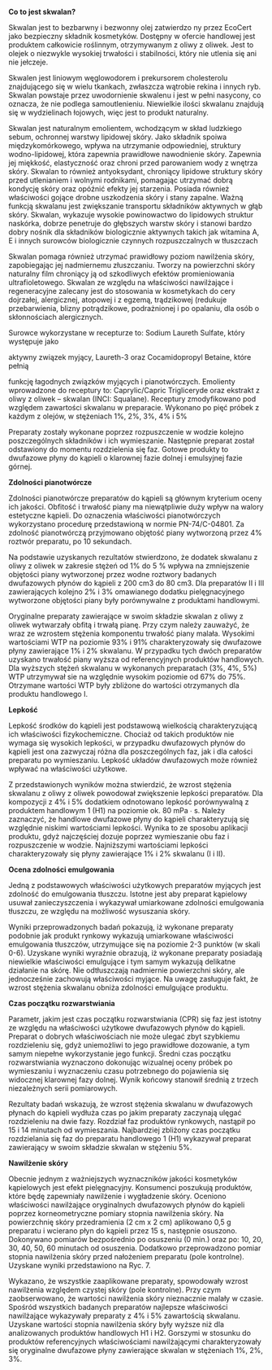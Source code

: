 **Co to jest skwalan?**

  

Skwalan jest to bezbarwny i bezwonny olej zatwierdzo ny przez EcoCert jako bezpieczny składnik kosmetyków. Dostępny w ofercie handlowej jest produktem całkowicie roślinnym, otrzymywanym z oliwy z oliwek. Jest to olejek o niezwykle wysokiej trwałości i stabilności, który nie utlenia się ani nie jełczeje.

  

Skwalen jest liniowym węglowodorem i prekursorem cholesterolu znajdującego się w wielu tkankach, zwłaszcza wątrobie rekina i innych ryb. Skwalan powstaje przez uwodornienie skwalenu i jest w pełni nasycony, co oznacza, że nie podlega samoutlenieniu. Niewielkie ilości skwalanu znajdują się w wydzielinach łojowych, więc jest to produkt naturalny.

  

Skwalan jest naturalnym emolientem, wchodzącym w skład ludzkiego sebum, ochronnej warstwy lipidowej skóry. Jako składnik spoiwa międzykomórkowego, wpływa na utrzymanie odpowiedniej, struktury wodno-lipidowej, która zapewnia prawidłowe nawodnienie skóry. Zapewnia jej miękkość, elastyczność oraz chroni przed parowaniem wody z wnętrza skóry. Skwalan to również antyoksydant, chroniący lipidowe struktury skóry przed utlenianiem i wolnymi rodnikami, pomagając utrzymać dobrą kondycję skóry oraz opóźnić efekty jej starzenia. Posiada również właściwości gojące drobne uszkodzenia skóry i stany zapalne. Ważną funkcją skwalanu jest zwiększanie transportu składników aktywnych w głąb skóry. Skwalan, wykazuje wysokie powinowactwo do lipidowych struktur naskórka, dobrze penetruje do głębszych warstw skóry i stanowi bardzo dobry nośnik dla składników biologicznie aktywnych takich jak witamina A, E i innych surowców biologicznie czynnych rozpuszczalnych w tłuszczach

  

Skwalan pomaga również utrzymać prawidłowy poziom nawilżenia skóry, zapobiegając jej nadmiernemu złuszczaniu. Tworzy na powierzchni skóry naturalny film chroniący ją od szkodliwych efektów promieniowania ultrafioletowego. Skwalan ze względu na właściwości nawilżające i regeneracyjne zalecany jest do stosowania w kosmetykach do cery dojrzałej, alergicznej, atopowej i z egzemą, trądzikowej (redukuje przebarwienia, blizny potrądzikowe, podrażnionej i po opalaniu, dla osób o skłonnościach alergicznych.

  

Surowce wykorzystane w recepturze to: Sodium Laureth Sulfate, który występuje jako

aktywny związek myjący, Laureth-3 oraz Cocamidopropyl Betaine, które pełnią

funkcję łagodnych związków myjących i pianotwórczych. Emolienty wprowadzone do receptury to: Caprylic/Capric Trigliceryde oraz ekstrakt z oliwy z oliwek – skwalan (INCI: Squalane). Receptury zmodyfikowano pod względem zawartości skwalanu w preparacie. Wykonano po pięć próbek z każdym z olejów, w stężeniach 1%, 2%, 3%, 4% i 5%

  

Preparaty zostały wykonane poprzez rozpuszczenie w wodzie kolejno poszczególnych składników i ich wymieszanie. Następnie preparat został odstawiony do momentu rozdzielenia się faz. Gotowe produkty to dwufazowe płyny do kąpieli o klarownej fazie dolnej i emulsyjnej fazie górnej.

  

**Zdolności pianotwórcze**

  

Zdolności pianotwórcze preparatów do kąpieli są głównym kryterium oceny ich jakości. Obfitość i trwałość piany ma niewątpliwie duży wpływ na walory estetyczne kąpieli. Do oznaczenia właściwości pianotwórczych wykorzystano procedurę przedstawioną w normie PN-74/C-04801. Za zdolność pianotwórczą przyjmowano objętość piany wytworzoną przez 4% roztwór preparatu, po 10 sekundach.

  

Na podstawie uzyskanych rezultatów stwierdzono, że dodatek skwalanu z oliwy z oliwek w zakresie stężeń od 1% do 5 % wpływa na zmniejszenie objętości piany wytworzonej przez wodne roztwory badanych dwufazowych płynów do kąpieli z 200 cm3 do 80 cm3. Dla preparatów II i III zawierających kolejno 2% i 3% omawianego dodatku pielęgnacyjnego wytworzone objętości piany były porównywalne z produktami handlowymi.

  

Oryginalne preparaty zawierające w swoim składzie skwalan z oliwy z oliwek wytwarzały obfitą i trwałą pianę. Przy czym należy zauważyć, że wraz ze wzrostem stężenia komponentu trwałość piany malała. Wysokimi wartościami WTP na poziomie 93% i 91% charakteryzowały się dwufazowe płyny zawierające 1% i 2% skwalanu. W przypadku tych dwóch preparatów uzyskano trwałość piany wyższa od referencyjnych produktów handlowych. Dla wyższych stężeń skwalanu w wykonanych preparatach (3%, 4%, 5%) WTP utrzymywał sie na względnie wysokim poziomie od 67% do 75%. Otrzymane wartości WTP były zbliżone do wartości otrzymanych dla produktu handlowego I.

  

**Lepkość**

  

Lepkość środków do kąpieli jest podstawową wielkością charakteryzującą ich właściwości fizykochemiczne. Chociaż od takich produktów nie wymaga się wysokich lepkości, w przypadku dwufazowych płynów do kąpieli jest ona zazwyczaj różna dla poszczególnych faz, jak i dla całości preparatu po wymieszaniu. Lepkość układów dwufazowych może również wpływać na właściwości użytkowe.

  

Z przedstawionych wyników można stwierdzić, że wzrost stężenia skwalanu z oliwy z oliwek powodował zwiększenie lepkości preparatów. Dla kompozycji z 4% i 5% dodatkiem odnotowano lepkość porównywalną z produktem handlowym 1 (H1) na poziomie ok. 80 mPa ∙ s. Należy zaznaczyć, że handlowe dwufazowe płyny do kąpieli charakteryzują się względnie niskimi wartościami lepkości. Wynika to ze sposobu aplikacji produktu, gdyż najczęściej dozuje poprzez wymieszanie obu faz i rozpuszczenie w wodzie. Najniższymi wartościami lepkości charakteryzowały się płyny zawierające 1% i 2% skwalanu (I i II).

  

**Ocena zdolności emulgowania**

  

Jedną z podstawowych właściwości użytkowych preparatów myjących jest zdolność do emulgowania tłuszczu. Istotne jest aby preparat kąpielowy usuwał zanieczyszczenia i wykazywał umiarkowane zdolności emulgowania tłuszczu, ze względu na możliwość wysuszania skóry.

  

Wyniki przeprowadzonych badań pokazują, iż wykonane preparaty podobnie jak produkt rynkowy wykazują umiarkowane właściwości emulgowania tłuszczów, utrzymujące się na poziomie 2-3 punktów (w skali 0-6). Uzyskane wyniki wyraźnie obrazują, iż wykonane preparaty posiadają niewielkie właściwości emulgujące i tym samym wykazują delikatne działanie na skórę. Nie odtłuszczają nadmiernie powierzchni skóry, ale jednocześnie zachowują właściwości myjące. Na uwagę zasługuje fakt, że wzrost stężenia skwalanu obniża zdolności emulgujące produktu.

  

**Czas początku rozwarstwiania**

  

Parametr, jakim jest czas początku rozwarstwiania (CPR) się faz jest istotny ze względu na właściwości użytkowe dwufazowych płynów do kąpieli. Preparat o dobrych właściwościach nie może ulegać zbyt szybkiemu rozdzieleniu się, gdyż uniemożliwi to jego prawidłowe dozowanie, a tym samym niepełne wykorzystanie jego funkcji. Średni czas początku rozwarstwiania wyznaczono dokonując wizualnej oceny próbek po wymieszaniu i wyznaczeniu czasu potrzebnego do pojawienia się widocznej klarownej fazy dolnej. Wynik końcowy stanowił średnią z trzech niezależnych serii pomiarowych.

  

Rezultaty badań wskazują, że wzrost stężenia skwalanu w dwufazowych płynach do kąpieli wydłuża czas po jakim preparaty zaczynają ulęgać rozdzieleniu na dwie fazy. Rozdział faz produktów rynkowych, nastąpił po 15 i 14 minutach od wymieszania. Najbardziej zbliżony czas początku rozdzielania się faz do preparatu handlowego 1 (H1) wykazywał preparat zawierający w swoim składzie skwalan w stężeniu 5%.

  

**Nawilżenie skóry**

  

Obecnie jednym z ważniejszych wyznaczników jakości kosmetyków kąpielowych jest efekt pielęgnacyjny. Konsumenci poszukują produktów, które będę zapewniały nawilżenie i wygładzenie skóry. Oceniono właściwości nawilżające oryginalnych dwufazowych płynów do kąpieli poprzez korneometryczne pomiary stopnia nawilżenia skóry. Na powierzchnię skóry przedramienia (2 cm x 2 cm) aplikowano 0,5 g preparatu i wcierano płyn do kąpieli przez 15 s, następnie osuszono. Dokonywano pomiarów bezpośrednio po osuszeniu (0 min.) oraz po: 10, 20, 30, 40, 50, 60 minutach od osuszenia. Dodatkowo przeprowadzono pomiar stopnia nawilżenia skóry przed nałożeniem preparatu (pole kontrolne). Uzyskane wyniki przedstawiono na Ryc. 7.

  

Wykazano, że wszystkie zaaplikowane preparaty, spowodowały wzrost nawilżenia względem czystej skóry (pole kontrolne). Przy czym zaobserwowano, że wartości nawilżenia skóry nieznacznie malały w czasie. Spośród wszystkich badanych preparatów najlepsze właściwości nawilżające wykazywały preparaty z 4% i 5% zawartością skwalanu. Uzyskane wartości stopnia nawilżenia skóry były wyższe niż dla analizowanych produktów handlowych H1 i H2. Gorszymi w stosunku do produktów referencyjnych właściwościami nawilżającymi charakteryzowały się oryginalne dwufazowe płyny zawierające skwalan w stężeniach 1%, 2%, 3%.